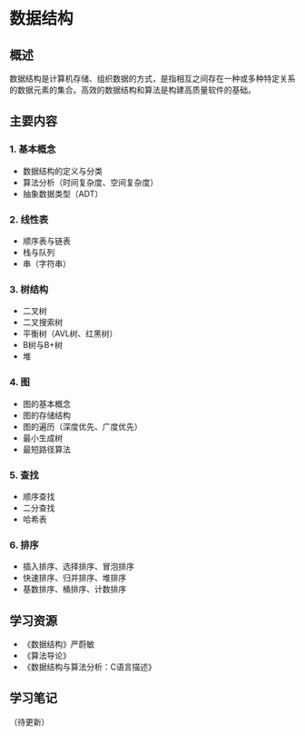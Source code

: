 # 数据结构

## 概述

数据结构是计算机存储、组织数据的方式，是指相互之间存在一种或多种特定关系的数据元素的集合。高效的数据结构和算法是构建高质量软件的基础。

## 主要内容

### 1. 基本概念
- 数据结构的定义与分类
- 算法分析（时间复杂度、空间复杂度）
- 抽象数据类型（ADT）

### 2. 线性表
- 顺序表与链表
- 栈与队列
- 串（字符串）

### 3. 树结构
- 二叉树
- 二叉搜索树
- 平衡树（AVL树、红黑树）
- B树与B+树
- 堆

### 4. 图
- 图的基本概念
- 图的存储结构
- 图的遍历（深度优先、广度优先）
- 最小生成树
- 最短路径算法

### 5. 查找
- 顺序查找
- 二分查找
- 哈希表

### 6. 排序
- 插入排序、选择排序、冒泡排序
- 快速排序、归并排序、堆排序
- 基数排序、桶排序、计数排序

## 学习资源

- 《数据结构》严蔚敏
- 《算法导论》
- 《数据结构与算法分析：C语言描述》

## 学习笔记

（待更新）
